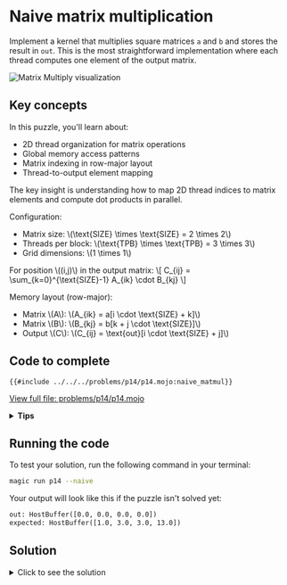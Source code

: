 # Naive matrix multiplication

Implement a kernel that multiplies square matrices `a` and `b` and stores the result in `out`.
This is the most straightforward implementation where each thread computes one element of the output matrix.

![Matrix Multiply visualization](https://raw.githubusercontent.com/srush/GPU-Puzzles/main/GPU_puzzlers_files/GPU_puzzlers_67_1.svg)

## Key concepts

In this puzzle, you'll learn about:
- 2D thread organization for matrix operations
- Global memory access patterns
- Matrix indexing in row-major layout
- Thread-to-output element mapping

The key insight is understanding how to map 2D thread indices to matrix elements and compute dot products in parallel.

Configuration:
- Matrix size: \\(\\text{SIZE} \\times \\text{SIZE} = 2 \\times 2\\)
- Threads per block: \\(\\text{TPB} \\times \\text{TPB} = 3 \\times 3\\)
- Grid dimensions: \\(1 \\times 1\\)

For position \\((i,j)\\) in the output matrix:
\\[ C_{ij} = \sum_{k=0}^{\\text{SIZE}-1} A_{ik} \\cdot B_{kj} \\]

Memory layout (row-major):
- Matrix \\(A\\): \\(A_{ik} = a[i \\cdot \\text{SIZE} + k]\\)
- Matrix \\(B\\): \\(B_{kj} = b[k + j \\cdot \\text{SIZE}]\\)
- Output \\(C\\): \\(C_{ij} = \\text{out}[i \\cdot \\text{SIZE} + j]\\)

## Code to complete

```mojo
{{#include ../../../problems/p14/p14.mojo:naive_matmul}}
```
<a href="../../../problems/p14/p14.mojo" class="filename">View full file: problems/p14/p14.mojo</a>

<details>
<summary><strong>Tips</strong></summary>

<div class="solution-tips">

1. Calculate `global_i` and `global_j` from thread indices
2. Check if indices are within `size`
3. Accumulate products in a local variable
4. Write final sum to correct output position
</div>
</details>

## Running the code

To test your solution, run the following command in your terminal:

```bash
magic run p14 --naive
```

Your output will look like this if the puzzle isn't solved yet:
```txt
out: HostBuffer([0.0, 0.0, 0.0, 0.0])
expected: HostBuffer([1.0, 3.0, 3.0, 13.0])
```

## Solution

<details>
<summary>Click to see the solution</summary>

```mojo
{{#include ../../../solutions/p14/p14.mojo:naive_matmul_solution}}
```

<div class="solution-explanation">

This solution implements matrix multiplication by:

1. Thread mapping:
   - Each thread identified by \\((\\text{global}_i, \\text{global}_j)\\)
   - Computed from block and thread indices

2. Bounds checking:
   ```mojo
   if global_i < size and global_j < size:
   ```

3. Dot product computation:
   - Initialize accumulator: `total = 0`
   - For each \\(k\\) in range \\(\\text{SIZE}\\):
     - Access \\(A\\): `a[global_i * size + k]`
     - Access \\(B\\): `b[k + global_j * size]`
     - Accumulate product

4. Result storage:
   - Write to output at correct position in row-major order
   - Uses same indexing as input matrices
</div>
</details>

